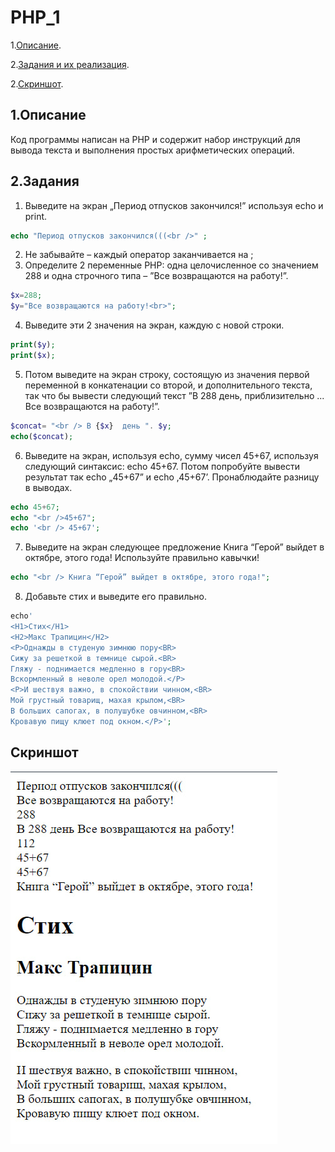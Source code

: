 # PHP_1
1.[Описание](#1-описание).

2.[Задания и их реализация](#2-задания-и-их-реализация).

2.[Скриншот](#скриншот).

## 1.Описание
Код  программы написан на  PHP и содержит набор инструкций для вывода текста и выполнения простых арифметических операций. 
## 2.Задания
1. Выведите на экран „Период отпусков закончился!” используя echo и print.
```php
echo "Период отпусков закончился(((<br />" ;
```
2. Не забывайте – каждый оператор заканчивается на ;
3. Определите 2 переменные PHP: одна целочисленное со значением 288 и одна строчного типа – ”Все возвращаются на работу!”.
```php
$x=288;
$y="Все возвращаются на работу!<br>";
```
4. Выведите эти 2 значения на экран, каждую с новой строки.
```php
print($y);
print($x);
```
5. Потом выведите на экран строку, состоящую из значения первой переменной в конкатенации со второй, и дополнительного текста, так что бы вывести следующий текст ”В 288 день, приблизительно ... Все возвращаются на работу!”.
```php
$concat= "<br /> В {$x}  день ". $y;
echo($concat); 
```
6. Выведите на экран, используя echo, сумму чисел 45+67, используя следующий синтаксис: echo 45+67. Потом попробуйте вывести результат так echo „45+67” и echo ‚45+67’. Пронаблюдайте разницу в выводах.
```php
echo 45+67;
echo "<br />45+67";
echo '<br /> 45+67';
```
7. Выведите на экран следующее предложение Книга “Герой” выйдет в октябре, этого года! Используйте правильно кавычки!
```php
echo "<br /> Книга “Герой” выйдет в октябре, этого года!";
```
8. Добавьте стих и выведите его правильно.
```php
echo'
<H1>Стих</H1>
<H2>Макс Трапицин</H2>
<P>Однажды в студеную зимнюю пору<BR>
Сижу за решеткой в темнице сырой.<BR>
Гляжу - поднимается медленно в гору<BR>
Вскормленный в неволе орел молодой.</P>
<P>И шествуя важно, в спокойствии чинном,<BR>
Мой грустный товарищ, махая крылом,<BR>
В больших сапогах, в полушубке овчинном,<BR>
Кровавую пищу клюет под окном.</P>';
```
## Скриншот

![Вывод программы](screen.jpg)